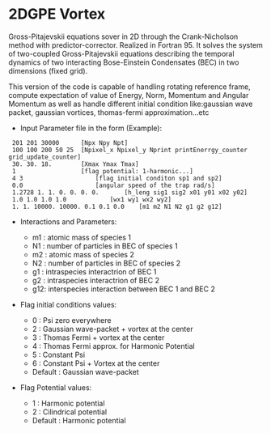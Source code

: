# 2DGPE Vortex
Gross-Pitajevskii equations sover in 2D through the Crank-Nicholson method with predictor-corrector. Realized in Fortran 95. It solves the system of two-coupled Gross-Pitajevskii equations describing the temporal dynamics of two interacting Bose-Einstein Condensates (BEC) in two dimensions (fixed grid).

This version of the code is capable of handling rotating reference frame, compute expectation of value of Energy, Norm, Momentum and Angular Momentum as well as handle different initial condition like:gaussian wave packet, gaussian vortices, thomas-fermi approximation...etc


- Input Parameter file in the form (Example):
```
 201 201 30000		[Npx Npy Npt]
 100 100 200 50 25	[Npixel_x Npixel_y Nprint printEnerrgy_counter grid_update_counter]
 30. 30. 18.		[Xmax Ymax Tmax]
 1					[flag potential: 1-harmonic...]
 4 3					[flag initial conditon sp1 and sp2]
 0.0					[angular speed of the trap rad/s]
 1.2728 1. 1. 0. 0. 0. 0.		[h_leng sig1 sig2 x01 y01 x02 y02]
 1.0 1.0 1.0 1.0			[wx1 wy1 wx2 wy2]
 1. 1. 10000. 10000. 0.1 0.1 0.0	[m1 m2 N1 N2 g1 g2 g12]
```
- Interactions and Parameters:
	- m1 : atomic mass of species 1
	- N1 : number of particles in BEC of species 1
	- m2 : atomic mass of species 2
	- N2 : number of particles in BEC of species 2
	- g1 : intraspecies interactrion of BEC 1
	- g2 : intraspecies interactrion of BEC 2
	- g12: interspecies interaction between BEC 1 and BEC 2

- Flag initial conditions values:
	- 0 : Psi zero everywhere
	- 2 : Gaussian wave-packet + vortex at the center
	- 3 : Thomas Fermi + vortex at the center
	- 4 : Thomas Fermi approx. for Harmonic Potential
	- 5 : Constant Psi
	- 6 : Constant Psi + Vortex at the center
	- Default : Gaussian wave-packet

- Flag Potential values:
	- 1 : Harmonic potential
	- 2 : Cilindrical potential
	- Default : Harmonic potential  

